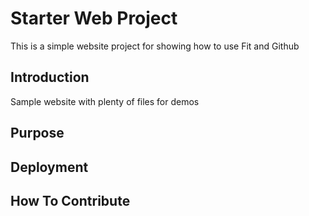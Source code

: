 # Starter Web Project

This is a simple website project for showing how to use Fit and Github

## Introduction

Sample website with plenty of files for demos

## Purpose

## Deployment

## How To Contribute